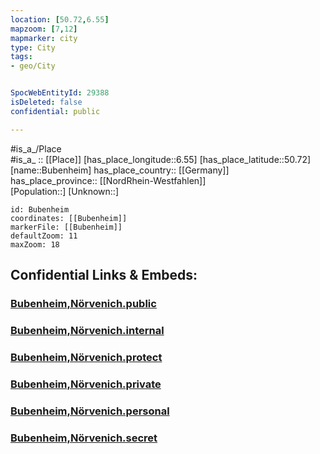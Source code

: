 ```yaml
---
location: [50.72,6.55] 
mapzoom: [7,12] 
mapmarker: city 
type: City
tags:
- geo/City


SpocWebEntityId: 29388
isDeleted: false
confidential: public

---
```

#is_a_/Place  
#is_a_ :: [[Place]] 
[has_place_longitude::6.55] 
[has_place_latitude::50.72] 
[name::Bubenheim] 
has_place_country:: [[Germany]]  
has_place_province:: [[NordRhein-Westfahlen]]  
[Population::] 
[Unknown::] 


```leaflet
id: Bubenheim
coordinates: [[Bubenheim]] 
markerFile: [[Bubenheim]] 
defaultZoom: 11 
maxZoom: 18
```


## Confidential Links & Embeds: 

### [Bubenheim,Nörvenich.public](/_public/\Earth\Continent\Europe\Europe~Central\Germany\Germany~West\Nordrhein-Westfalen\counties~NW\Düren\cities~Düren\NörvenichBubenheim,Nörvenich.public.md) 

### [Bubenheim,Nörvenich.internal](/_internal/\Earth\Continent\Europe\Europe~Central\Germany\Germany~West\Nordrhein-Westfalen\counties~NW\Düren\cities~Düren\NörvenichBubenheim,Nörvenich.internal.md) 

### [Bubenheim,Nörvenich.protect](/_protect/\Earth\Continent\Europe\Europe~Central\Germany\Germany~West\Nordrhein-Westfalen\counties~NW\Düren\cities~Düren\NörvenichBubenheim,Nörvenich.protect.md) 

### [Bubenheim,Nörvenich.private](/_private/\Earth\Continent\Europe\Europe~Central\Germany\Germany~West\Nordrhein-Westfalen\counties~NW\Düren\cities~Düren\NörvenichBubenheim,Nörvenich.private.md) 

### [Bubenheim,Nörvenich.personal](/_personal/\Earth\Continent\Europe\Europe~Central\Germany\Germany~West\Nordrhein-Westfalen\counties~NW\Düren\cities~Düren\NörvenichBubenheim,Nörvenich.personal.md) 

### [Bubenheim,Nörvenich.secret](/_secret/\Earth\Continent\Europe\Europe~Central\Germany\Germany~West\Nordrhein-Westfalen\counties~NW\Düren\cities~Düren\NörvenichBubenheim,Nörvenich.secret.md)

